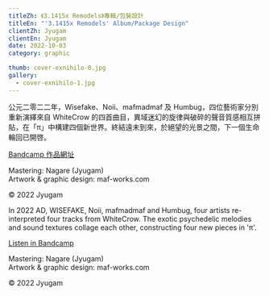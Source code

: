 ```yaml
---
titleZh: 《3​.​1415x Remodels》專輯/包裝設計
titleEn: "'3​.​1415x Remodels' Album/Package Design"
clientZh: Jyugam
clientEn: Jyugam
date: 2022-10-03
category: graphic

thumb: cover-exnihilo-0.jpg
gallery:
  - cover-exnihilo-1.jpg
---
```


公元二零二二年，Wisefake、Noii、mafmadmaf 及 Humbug，四位藝術家分別重新演繹來自 WhiteCrow 的四首曲目，異域迷幻的旋律與破碎的聲音質感相互拼貼，在「π」中構建四個新世界。終結遠未到來，於絕望的光景之間，下一個生命輪回已開啓。

[Bandcamp 作品網址](https://jyugam.bandcamp.com/album/ex-nihilo)<br/>

Mastering: Nagare (Jyugam)<br/>
Artwork & graphic design: maf-works.com

© 2022 Jyugam

<!-- lang -->

In 2022 AD, WISEFAKE, Noii, mafmadmaf and Humbug, four artists re-interpreted four tracks from WhiteCrow. The exotic psychedelic melodies and sound textures collage each other, constructing four new pieces in 'π'. 

[Listen in Bandcamp](https://jyugam.bandcamp.com/album/ex-nihilo)<br/>

Mastering: Nagare (Jyugam)<br/>
Artwork & graphic design: maf-works.com

© 2022 Jyugam
